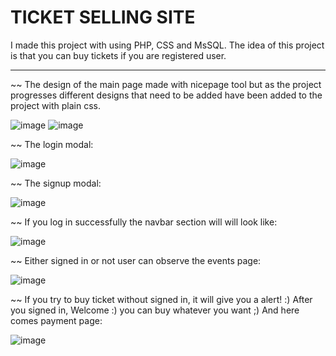 # TICKET SELLING SITE

I made this project with using PHP, CSS and MsSQL. The idea of this project is that you can buy tickets if you are registered user.

---
~~
The design of the main page made with nicepage tool but as the project progresses different designs that need to be added have been added to the project with plain css.

![image](https://user-images.githubusercontent.com/45431263/191493983-6cfecfaa-fa25-46e6-856c-d7235e3e4a8b.png)
![image](https://user-images.githubusercontent.com/45431263/191494001-f1d8ec7a-2f57-4f3c-99a3-f9824cdfae3d.png)

~~
The login modal:

![image](https://user-images.githubusercontent.com/45431263/191494127-2381bc2a-a1a8-4e4d-80f3-a2ef1ea1af34.png)

~~
The signup modal:

![image](https://user-images.githubusercontent.com/45431263/191494174-a6ddb3d8-ed13-4474-850b-2fa3361a6b8f.png)

~~
If you log in successfully the navbar section will will look like:

![image](https://user-images.githubusercontent.com/45431263/191494542-3aad8dc5-ee59-400a-a3d8-d61fc966f3a3.png)


~~
Either signed in or not user can observe the events page:

![image](https://user-images.githubusercontent.com/45431263/191494775-60e4599f-4642-4669-a08a-4c46cd91b236.png)


~~
If you try to buy ticket without signed in, it will give you a alert! :) After you signed in, Welcome :) you can buy whatever you want ;) And here comes payment page:

![image](https://user-images.githubusercontent.com/45431263/191495263-2ddc38af-c0ce-460d-a659-27279b8e5b88.png)
